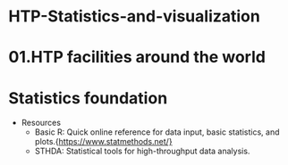 
# HTP-Statistics-and-visualization
###
# 01.HTP facilities around the world

# Statistics foundation
* Resources
  * Basic R: Quick online reference for data input, basic statistics, and plots.{https://www.statmethods.net/}
  * STHDA: Statistical tools for high-throughput data analysis.
